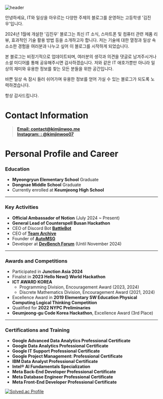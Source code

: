 ![header](https://capsule-render.vercel.app/api?type=waving&color=timeGradient&height=160&section=header&text=Hi!%20I%27m%20Kim%20Jinwoo%20&fontSize=75&fontAlign=50&fontAlignY=70&fontColor=8b00ff)

안녕하세요, IT와 일상을 아우르는 다양한 주제의 블로그를 운영하는 고등학생 '김진우'입니다.

2024년 1월에 개설한 '김진우' 블로그는 최신 IT 소식, 스마트폰 및 컴퓨터 관련 제품 리뷰, 효과적인 기술 활용 방법 등을 소개하고자 합니다. 저는 기술에 대한 열정과 일상 속 소소한 경험을 여러분과 나누고 싶어 이 블로그를 시작하게 되었습니다.

본 블로그는 비정기적으로 업데이트되며, 여러분의 생각과 의견을 댓글로 남겨주시거나 소셜 미디어를 통해 공유해주시면 감사하겠습니다. 저와 같은 IT 애호가뿐만 아니라 일상의 재미와 유용한 정보를 찾는 모든 분들을 위한 공간입니다.

바쁜 일상 속 잠시 들러 쉬어가며 유용한 정보를 얻어 가실 수 있는 블로그가 되도록 노력하겠습니다.

항상 감사드립니다.

# Contact Information

> [**Email: contact@kimjinwoo.me**](mailto:contact@kimjinwoo.me) <br> [**Instagram: : @kimjinwoo07**](https://instagram.com/kimjinwoo07) <br>

# Personal Profile and Career

### Education  
- **Myeongryun Elementary School** Graduate  
- **Dongnae Middle School** Graduate  
- Currently enrolled at **Keumjeong High School**  

---

### Key Activities  
- **Official Ambassador of Notion** (July 2024 ~ Present)  
- **General Lead of Counterspell Busan Hackathon**  
- CEO of Discord Bot **[BattleBot](https://battlebot.kr)**  
- CEO of **[Team Archive](https://discord.gg/WtGq7D7BZm)**  
- Founder of **[AutoMSG](https://automsg.xyz/)**  
- Developer at **[DevBench Forum](https://devbench.kr)** (Until November 2024)  

---

### Awards and Competitions  
- Participated in **Junction Asia 2024**  
- Finalist in **2023 Hello New() World Hackathon**  
- **ICT AWARD KOREA**  
  - Programming Division, Encouragement Award (2023, 2024)  
  - Discrete Mathematics Division, Encouragement Award (2021, 2024)  
- Excellence Award in **2019 Elementary SW Education Physical Computing Logical Thinking Competition**  
- Qualified for **2022 NYPC Preliminaries**  
- **Geumjeong-gu Code Korea Hackathon**, Excellence Award (3rd Place)  

---

### Certifications and Training  
- **Google Advanced Data Analytics Professional Certificate**  
- **Google Data Analytics Professional Certificate**
- **Google IT Support Professional Certificate**  
- **Google Project Management: Professional Certificate**  
- **IBM Data Analyst Professional Certificate**  
- **Intel® AI Fundamentals Specialization**  
- **Meta Back-End Developer Professional Certificate**  
- **Meta Database Engineer Professional Certificate**  
- **Meta Front-End Developer Professional Certificate**  

[![Solved.ac Profile](http://mazassumnida.wtf/api/v2/generate_badge?boj=kimjw0628)](https://solved.ac/kimjw0628)